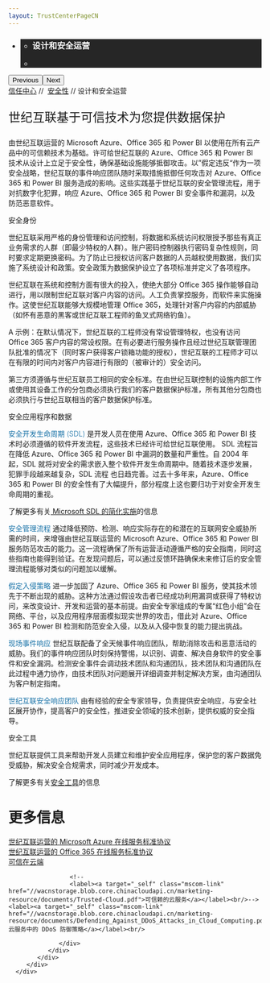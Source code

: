 ```yaml
---
layout: TrustCenterPageCN
---
```

<div class="row-fluid">
   <div class="span">
      <div>
         <div id="HeroWrapper" data-cols="1" data-view1="1" data-view2="1" data-view3="1" data-view4="1" class="row-fluid wider hero grid-container">
            <div class="span bp0-col-1-1 bp1-col-1-1 bp2-col-1-1 bp3-col-1-1">
               <div bi:type="slideshow" class="slideshow slideshow-hero hero" xmlns:bi="urn:schemas-microsoft-com:mscom:bi">
                  <ul bi:type="list" class="slides">
                     <li id="slide-1" bi:index="0" selectBi="">
                        <div class="heroitem light-foreground" bi:type="heroitem">
                           <div class="media" bi:parenttitle="t1">
                              <a href="" bi:track="False" bi:titleflag="t1" bi:index="0">
                                 <div data-picture="" data-alt="You are in control of your data" data-disable-swap-below="">
                                    <div data-src="https://c.s-microsoft.com/en-us/CMSImages/MS_TrustCenter_Privacy_Header.jpg?version=dc9c5b9b-c334-7922-892a-15c2cd65053d"></div>
                                    <noscript></noscript>
                                 </div>
                              </a>
                           </div>
                           <div class="text" bi:type="cta">
                              <div class="text-container">
                                 <div class="box" style="background: rgba(0,0,0,.85); color: #FFFFFF;">
                                    <ul bi:type="list" class="headerCaption subpageHeaderCaption">
                                       <li class="box-title">
                                          <h3 class="box-title" bi:type="title" bi:title="t1" style="color: #FFFFFF;">设计和安全运营</h3>
                                       </li>
                                       <li class="box-actions box-description"><a target="_self" class="mscom-link" href=""></a></li>
                                    </ul>
                                 </div>
                              </div>
                           </div>
                        </div>
                     </li>
                  </ul>
                  <div class="navigation international" bi:track="false">
                     <div class="grid-container settop" data-title-text="Go To Slide "></div>
                  </div>
                  <div class="prev-next" bi:track="false"><button class="prev"><span class="icon-left" aria-hidden="true"></span><span class="screen-reader-text">Previous</span></button><button class="next"><span class="icon-right" aria-hidden="true"></span><span class="screen-reader-text">Next</span></button></div>
                  <div id="play-pause" class="play-pause" style="display:none">
                     <div class="pause"><button id="pauseButton" class="pause_button"><span class="icon-pause" aria-hidden="true"></span><span class="screen-reader-text">Pause</span></button></div>
                     <div class="play"><button id="playButton" class="play_button"><span class="icon-play" aria-hidden="true"></span><span class="screen-reader-text">Play</span></button></div>
                  </div>
               </div>
            </div>
         </div>
         <div id="BreadcrumbWrapper" data-cols="1" data-view1="1" data-view2="1" data-view3="1" data-view4="1" class="row-fluid grid-container mscom-grid-container breadcrumbs">
            <div class="span bp0-col-1-1 bp1-col-1-1 bp2-col-1-1 bp3-col-1-1"><a target="_self" class="mscom-link" href="../default.html">信任中心</a> // 
               <a target="_self" class="mscom-link" href="../security/default.html">安全性</a> // 设计和安全运营
            </div>
         </div>
         <div id="ContentWrapper" data-cols="2" data-view1="1" data-view2="2" data-view3="2" data-view4="2" class="row-fluid subpageBody">
            <div class="span bp0-col-1-1 bp2-col-2-1 bp3-col-2-1 bp1-col-2-2">
               <p style="font-size:24px">世纪互联基于可信技术为您提供数据保护</p>
               <p>由世纪互联运营的 Microsoft Azure、Office 365 和 Power BI 以使用在所有云产品中的可信赖技术为基础。许可给世纪互联的 Azure、Office 365 和 Power BI 技术从设计上立足于安全性，确保基础设施能够抵御攻击。以”假定违反“作为一项安全战略，世纪互联的事件响应团队随时采取措施抵御任何攻击对 Azure、Office 365 和 Power BI 服务造成的影响。这些实践基于世纪互联的安全管理流程，用于对抗数字化犯罪，响应 Azure、Office 365 和 Power BI 安全事件和漏洞，以及防范恶意软件。
               </p>
               <label>安全身份</label>
               <p>世纪互联采用严格的身份管理和访问控制，将数据和系统访问权限授予那些有真正业务需求的人群（即最少特权的人群）。账户密码控制器执行密码复杂性规则，同时要求定期更换密码。为了防止已授权访问客户数据的人员越权使用数据，我们实施了系统设计和政策。安全政策为数据保护设立了各项标准并定义了各项程序。</p>
               <p>世纪互联在系统和控制方面有很大的投入，使绝大部分 Office 365 操作能够自动进行，用以限制世纪互联对客户内容的访问。人工负责掌控服务，而软件来实施操作。这使世纪互联能够大规模地管理 Office 365，处理针对客户内容的内部威胁（如怀有恶意的黑客或世纪互联工程师的鱼叉式网络钓鱼）。</p>
               <p>A 示例：在默认情况下，世纪互联的工程师没有常设管理特权，也没有访问 Office 365 客户内容的常设权限。在有必要进行服务操作且经过世纪互联管理团队批准的情况下（同时客户获得客户锁箱功能的授权），世纪互联的工程师才可以在有限的时间内对客户内容进行有限的（被审计的）安全访问。</p>
               <p>第三方须遵循与世纪互联员工相同的安全标准。在由世纪互联控制的设施内部工作或使用其设备工作的分包商必须执行我们的客户数据保护标准，所有其他分包商也必须执行与世纪互联相当的客户数据保护标准。</p>
               <label>安全应用程序和数据</label>
               <p><strong style="color: rgb(21, 112, 166); font-weight:300">安全开发生命周期 (SDL) </strong>是开发人员在使用 Azure、Office 365 和 Power BI 技术时必须遵循的软件开发流程，这些技术已经许可给世纪互联使用。 SDL 流程旨在降低 Azure、Office 365 和 Power BI 中漏洞的数量和严重性。自 2004 年起，SDL 就将对安全的需求嵌入整个软件开发生命周期中。随着技术逐步发展，犯罪手段越来越复杂，SDL 流程 也日趋完善。过去十多年来，Azure、Office 365 和 Power BI 的安全性有了大幅提升，部分程度上这也要归功于对安全开发生命周期的重视。
               </p>
               <p>
                   了解更多有关<a target="_self" class="mscom-link" href="../../file/Microsoft SDL 的简化实施.pdf"> Microsoft SDL 的简化实施</a>的信息
                </p>
                <p><strong style="color: rgb(21, 112, 166); font-weight:300">安全管理流程 </strong>通过降低预防、检测、响应实际存在的和潜在的互联网安全威胁所需的时间，来增强由世纪互联运营的 Microsoft Azure、Office 365 和 Power BI 服务防范攻击的能力。这一流程确保了所有运营活动遵循严格的安全指南，同时这些指南也能得到验证。在发现问题后，可以通过反馈环路确保未来修订后的安全管理流程能够对类似的问题加以缓解。<!--<br/><a target="_self" class="mscom-link withArrow" href="#"><img src="https://c.s-microsoft.com/en-us/CMSImages/Arrow-nobg.png?version=4af37876-de78-d419-6f89-7890a74d4158" class="mscom-image" alt="Arrow | Navigate To Encryption" width="21" height="19">了解更多</a>--></p>
                <p><strong style="color: rgb(21, 112, 166); font-weight:300">假定入侵策略 </strong>进一步加固了 Azure、Office 365 和 Power BI 服务，使其技术领先于不断出现的威胁。这种方法通过假设攻击者已经成功利用漏洞或获得了特权访问，来改变设计、开发和运营的基本前提。由安全专家组成的专属“红色小组”会在网络、平台，以及应用程序层面模拟现实世界的攻击，借此对 Azure、Office 365 和 Power BI 检测和防范安全入侵，以及从入侵中恢复的能力提出挑战。<!--<br/><a target="_self" class="mscom-link withArrow" href="#"><img src="https://c.s-microsoft.com/en-us/CMSImages/Arrow-nobg.png?version=4af37876-de78-d419-6f89-7890a74d4158" class="mscom-image" alt="Arrow | Navigate To Encryption" width="21" height="19">了解更多</a>--></p>
                <p><strong style="color: rgb(21, 112, 166); font-weight:300">现场事件响应 </strong>世纪互联配备了全天候事件响应团队，帮助消除攻击和恶意活动的威胁。我们的事件响应团队时刻保持警惕，以识别、调查、解决自身软件的安全事件和安全漏洞。检测安全事件会调动技术团队和沟通团队，技术团队和沟通团队在此过程中通力协作，由技术团队对问题展开详细调查并制定解决方案，由沟通团队为客户制定指南。</p>
                <p><strong style="color: rgb(21, 112, 166); font-weight:300">世纪互联安全响应团队 </strong>由有经验的安全专家领导，负责提供安全响应，与安全社区展开协作，提高客户的安全性，推进安全领域的技术创新，提供权威的安全指导。</p>
                <lable>安全工具</lable>
                <p>世纪互联提供工具来帮助开发人员建立和维护安全应用程序，保护您的客户数据免受威胁，解决安全合规需求，同时减少开发成本。</p>
                <p>了解更多有关<a href="https://www.microsoft.com/en-us/sdl/default.aspx">安全工具</a>的信息</p>
            </div>
            <div class="span bp0-col-1-1 bp2-col-2-1 bp3-col-2-1 bp1-col-2-2 bp0-clear bp1-clear">
               <div id="SideBarWrapper" data-cols="1" data-view1="1" data-view2="1" data-view3="1" data-view4="1" class="row-fluid">
                  <div id="HelpfulInformation" class="span bp0-col-1-1 bp1-col-1-1 bp2-col-1-1 bp3-col-1-1">
                     <h1>更多信息</h1>
                     <label><a target="_self" class="mscom-link" href="https://www.azure.cn/support/legal/subscription-agreement/">世纪互联运营的 Microsoft Azure 在线服务标准协议</a></label><br/>
                     <label><a target="_self" class="mscom-link" href="http://www.21vbluecloud.com/office365/O365-AgreeWebDir/">世纪互联运营的 Office 365 在线服务标准协议</a></label><br/><label><a target="_self" class="mscom-link" href="//wacnstorage.blob.core.chinacloudapi.cn/marketing-resource/documents/Trusting_the_Cloud.pdf">可信在云端</a></label><br/>
					 
					 <!--
					 <label><a target="_self" class="mscom-link"                    href="//wacnstorage.blob.core.chinacloudapi.cn/marketing-resource/documents/Trusted-Cloud.pdf">可信赖的云服务</a></label><br/>--><label><a target="_self" class="mscom-link" href="//wacnstorage.blob.core.chinacloudapi.cn/marketing-resource/documents/Defending_Against_DDoS_Attacks_in_Cloud_Computing.pdf">云服务中的 DDoS 防御策略</a></label><br/>
					 
                  </div>
               </div>
            </div>
         </div>
      </div>
   </div>
</div>
<div class="row-fluid" data-view4="1" data-view3="1" data-view2="1" data-view1="1" data-cols="1">
   <div class="span bp0-col-1-1 bp1-col-1-1 bp2-col-1-1 bp3-col-1-1"></div>
</div>